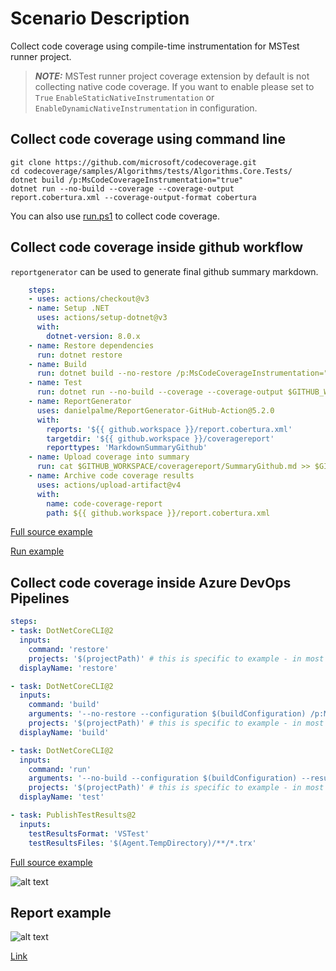 # Scenario Description

Collect code coverage using compile-time instrumentation for MSTest runner project.

> **_NOTE:_** MSTest runner project coverage extension by default is not collecting native code coverage. If you want to enable please set to `True` `EnableStaticNativeInstrumentation` or `EnableDynamicNativeInstrumentation` in configuration.

## Collect code coverage using command line

```shell
git clone https://github.com/microsoft/codecoverage.git
cd codecoverage/samples/Algorithms/tests/Algorithms.Core.Tests/
dotnet build /p:MsCodeCoverageInstrumentation="true"
dotnet run --no-build --coverage --coverage-output report.cobertura.xml --coverage-output-format cobertura
```

You can also use [run.ps1](run.ps1) to collect code coverage.

## Collect code coverage inside github workflow

`reportgenerator` can be used to generate final github summary markdown.

```yml
    steps:
    - uses: actions/checkout@v3
    - name: Setup .NET
      uses: actions/setup-dotnet@v3
      with:
        dotnet-version: 8.0.x
    - name: Restore dependencies
      run: dotnet restore
    - name: Build
      run: dotnet build --no-restore /p:MsCodeCoverageInstrumentation="true"
    - name: Test
      run: dotnet run --no-build --coverage --coverage-output $GITHUB_WORKSPACE/report.cobertura.xml --coverage-output-format cobertura
    - name: ReportGenerator
      uses: danielpalme/ReportGenerator-GitHub-Action@5.2.0
      with:
        reports: '${{ github.workspace }}/report.cobertura.xml'
        targetdir: '${{ github.workspace }}/coveragereport'
        reporttypes: 'MarkdownSummaryGithub'
    - name: Upload coverage into summary
      run: cat $GITHUB_WORKSPACE/coveragereport/SummaryGithub.md >> $GITHUB_STEP_SUMMARY
    - name: Archive code coverage results
      uses: actions/upload-artifact@v4
      with:
        name: code-coverage-report
        path: ${{ github.workspace }}/report.cobertura.xml
```

[Full source example](../../../../.github/workflows/Algorithms_Scenario03.yml)

[Run example](../../../../../../actions/workflows/Algorithms_Scenario03.yml)

## Collect code coverage inside Azure DevOps Pipelines

```yml
steps:
- task: DotNetCoreCLI@2
  inputs:
    command: 'restore'
    projects: '$(projectPath)' # this is specific to example - in most cases not needed
  displayName: 'restore'

- task: DotNetCoreCLI@2
  inputs:
    command: 'build'
    arguments: '--no-restore --configuration $(buildConfiguration) /p:MsCodeCoverageInstrumentation="true"'
    projects: '$(projectPath)' # this is specific to example - in most cases not needed
  displayName: 'build'

- task: DotNetCoreCLI@2
  inputs:
    command: 'run'
    arguments: '--no-build --configuration $(buildConfiguration) --results-directory $(Agent.TempDirectory) --coverage --report-trx'
    projects: '$(projectPath)' # this is specific to example - in most cases not needed
  displayName: 'test'

- task: PublishTestResults@2
  inputs:
    testResultsFormat: 'VSTest'
    testResultsFiles: '$(Agent.TempDirectory)/**/*.trx'
```

[Full source example](azure-pipelines.yml)

![alt text](azure-pipelines.jpg "Code Coverage tab in Azure DevOps pipelines")

## Report example

![alt text](example.report.jpg "Example report")

[Link](example.report.cobertura.xml)
